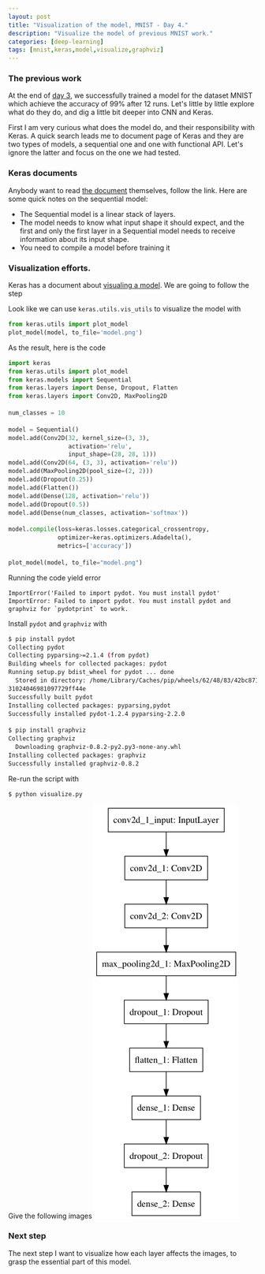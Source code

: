 ```yaml
---
layout: post
title: "Visualization of the model, MNIST - Day 4."
description: "Visualize the model of previous MNIST work."
categories: [deep-learning]
tags: [mnist,keras,model,visualize,graphviz]
---
```


### The previous work

At the end of [day 3](/blog/2018/01/12/MNIST-day-3/), we successfully trained a model for the dataset MNIST which achieve the accuracy of 99% after 12 runs. Let's little by little explore what do they do, and dig a little bit deeper into CNN and Keras.

First I am very curious what does the model do, and their responsibility with Keras. A quick search leads me to document page of Keras and they are two types of models, a sequential one and one with functional API. Let's ignore the latter and focus on the one we had tested.

### Keras documents

Anybody want to read [the document](https://keras.io/getting-started/sequential-model-guide/) themselves, follow the link. Here are some quick notes on the sequential model:

- The Sequential model is a linear stack of layers.
- The model needs to know what input shape it should expect, and the first and only the first layer in a Sequential model needs to receive information about its input shape.
- You need to compile a model before training it

### Visualization efforts.

Keras has a document about [visualing a model](https://keras.io/visualization/). We are going to follow the step

Look like we can use `keras.utils.vis_utils` to visualize the model with

~~~ python
from keras.utils import plot_model
plot_model(model, to_file='model.png')
~~~

As the result, here is the code

~~~ python
import keras
from keras.utils import plot_model
from keras.models import Sequential
from keras.layers import Dense, Dropout, Flatten
from keras.layers import Conv2D, MaxPooling2D

num_classes = 10

model = Sequential()
model.add(Conv2D(32, kernel_size=(3, 3),
                 activation='relu',
                 input_shape=(28, 28, 1)))
model.add(Conv2D(64, (3, 3), activation='relu'))
model.add(MaxPooling2D(pool_size=(2, 2)))
model.add(Dropout(0.25))
model.add(Flatten())
model.add(Dense(128, activation='relu'))
model.add(Dropout(0.5))
model.add(Dense(num_classes, activation='softmax'))

model.compile(loss=keras.losses.categorical_crossentropy,
              optimizer=keras.optimizers.Adadelta(),
              metrics=['accuracy'])

plot_model(model, to_file="model.png")
~~~

Running the code yield error

~~~
ImportError('Failed to import pydot. You must install pydot'
ImportError: Failed to import pydot. You must install pydot and graphviz for `pydotprint` to work.
~~~

Install `pydot` and `graphviz` with

~~~ bash
$ pip install pydot
Collecting pydot
Collecting pyparsing>=2.1.4 (from pydot)
Building wheels for collected packages: pydot
Running setup.py bdist_wheel for pydot ... done
  Stored in directory: /home/Library/Caches/pip/wheels/62/48/83/42bc8712cb5f9bb93b8f3804e84b
31024046981097729ff44e
Successfully built pydot
Installing collected packages: pyparsing,pydot
Successfully installed pydot-1.2.4 pyparsing-2.2.0

$ pip install graphviz
Collecting graphviz
  Downloading graphviz-0.8.2-py2.py3-none-any.whl
Installing collected packages: graphviz
Successfully installed graphviz-0.8.2
~~~

Re-run the script with
~~~ bash
$ python visualize.py
~~~

Give the following images
![model.png](/assets/images/mnist/model.png)

### Next step

The next step I want to visualize how each layer affects the images, to grasp the essential part of this model.

